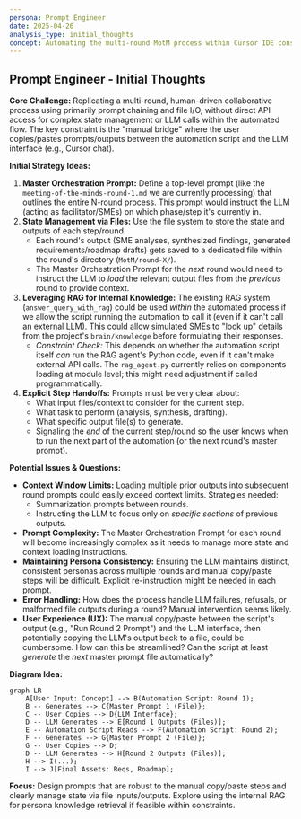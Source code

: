 ```yaml
---
persona: Prompt Engineer
date: 2025-04-26
analysis_type: initial_thoughts
concept: Automating the multi-round MotM process within Cursor IDE constraints
---
```


## Prompt Engineer - Initial Thoughts

**Core Challenge:** Replicating a multi-round, human-driven collaborative process using primarily prompt chaining and file I/O, without direct API access for complex state management or LLM calls within the automated flow. The key constraint is the "manual bridge" where the user copies/pastes prompts/outputs between the automation script and the LLM interface (e.g., Cursor chat).

**Initial Strategy Ideas:**

1.  **Master Orchestration Prompt:** Define a top-level prompt (like the `meeting-of-the-minds-round-1.md` we are currently processing) that outlines the entire N-round process. This prompt would instruct the LLM (acting as facilitator/SMEs) on which phase/step it's currently in.
2.  **State Management via Files:** Use the file system to store the state and outputs of each step/round.
    *   Each round's output (SME analyses, synthesized findings, generated requirements/roadmap drafts) gets saved to a dedicated file within the round's directory (`MotM/round-X/`).
    *   The Master Orchestration Prompt for the *next* round would need to instruct the LLM to *load* the relevant output files from the *previous* round to provide context.
3.  **Leveraging RAG for Internal Knowledge:** The existing RAG system (`answer_query_with_rag`) could be used *within* the automated process if we allow the script running the automation to call it (even if it can't call an external LLM). This could allow simulated SMEs to "look up" details from the project's `brain/knowledge` before formulating their responses.
    *   *Constraint Check:* This depends on whether the automation script itself *can* run the RAG agent's Python code, even if it can't make external API calls. The `rag_agent.py` currently relies on components loading at module level; this might need adjustment if called programmatically.
4.  **Explicit Step Handoffs:** Prompts must be very clear about:
    *   What input files/context to consider for the current step.
    *   What task to perform (analysis, synthesis, drafting).
    *   What specific output file(s) to generate.
    *   Signaling the *end* of the current step/round so the user knows when to run the next part of the automation (or the next round's master prompt).

**Potential Issues & Questions:**

*   **Context Window Limits:** Loading multiple prior outputs into subsequent round prompts could easily exceed context limits. Strategies needed:
    *   Summarization prompts between rounds.
    *   Instructing the LLM to focus only on *specific sections* of previous outputs.
*   **Prompt Complexity:** The Master Orchestration Prompt for each round will become increasingly complex as it needs to manage more state and context loading instructions.
*   **Maintaining Persona Consistency:** Ensuring the LLM maintains distinct, consistent personas across multiple rounds and manual copy/paste steps will be difficult. Explicit re-instruction might be needed in each prompt.
*   **Error Handling:** How does the process handle LLM failures, refusals, or malformed file outputs during a round? Manual intervention seems likely.
*   **User Experience (UX):** The manual copy/paste between the script's output (e.g., "Run Round 2 Prompt") and the LLM interface, then potentially copying the LLM's output back to a file, could be cumbersome. How can this be streamlined? Can the script at least *generate* the *next* master prompt file automatically?

**Diagram Idea:**

```mermaid
graph LR
    A[User Input: Concept] --> B(Automation Script: Round 1);
    B -- Generates --> C{Master Prompt 1 (File)};
    C -- User Copies --> D{LLM Interface};
    D -- LLM Generates --> E[Round 1 Outputs (Files)];
    E -- Automation Script Reads --> F(Automation Script: Round 2);
    F -- Generates --> G{Master Prompt 2 (File)};
    G -- User Copies --> D;
    D -- LLM Generates --> H[Round 2 Outputs (Files)];
    H --> I(...);
    I --> J[Final Assets: Reqs, Roadmap];
```

**Focus:** Design prompts that are robust to the manual copy/paste steps and clearly manage state via file inputs/outputs. Explore using the internal RAG for persona knowledge retrieval if feasible within constraints.
